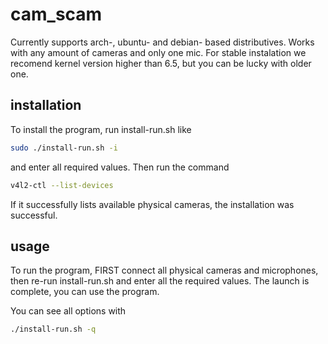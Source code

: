 # cam_scam

Currently supports arch-, ubuntu- and debian- based distributives. Works with any amount of cameras and only one mic. For stable instalation we recomend kernel version higher than 6.5, but you can be lucky with older one.

## installation

To install the program, run install-run.sh like 
```bash 
sudo ./install-run.sh -i
```

and enter all required values. Then run the command


``` bash
v4l2-ctl --list-devices
```

If it successfully lists available physical cameras, the installation was successful.

## usage

To run the program, FIRST connect all physical cameras and microphones, then re-run install-run.sh and enter all the required values. The launch is complete, you can use the program.

You can see all options with 

```bash
./install-run.sh -q
```
